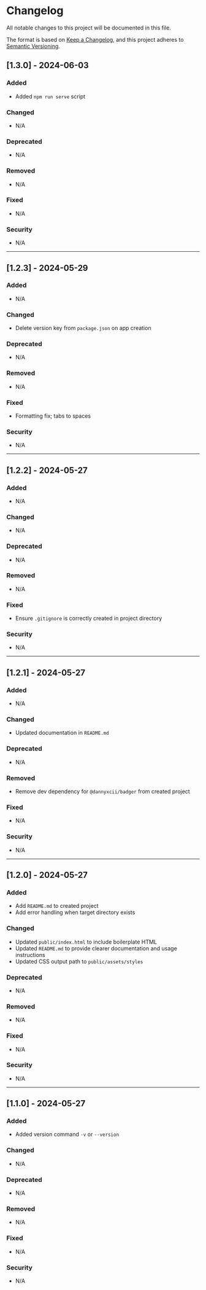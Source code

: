# Changelog


All notable changes to this project will be documented in this file.

The format is based on [Keep a Changelog](https://keepachangelog.com/en/1.1.0/),
and this project adheres to [Semantic Versioning](https://semver.org/spec/v2.0.0.html).

## [1.3.0] - 2024-06-03
### Added
- Added `npm run serve` script

### Changed
- N/A

### Deprecated
- N/A

### Removed
- N/A

### Fixed
- N/A

### Security
- N/A

---

## [1.2.3] - 2024-05-29
### Added
- N/A

### Changed
- Delete version key from `package.json` on app creation

### Deprecated
- N/A

### Removed
- N/A

### Fixed
- Formatting fix; tabs to spaces

### Security
- N/A

---

## [1.2.2] - 2024-05-27
### Added
- N/A

### Changed
- N/A

### Deprecated
- N/A

### Removed
- N/A

### Fixed
- Ensure `.gitignore` is correctly created in project directory

### Security
- N/A

---

## [1.2.1] - 2024-05-27
### Added
- N/A

### Changed
- Updated documentation in `README.md`

### Deprecated
- N/A

### Removed
- Remove dev dependency for `@dannyxcii/badger` from created project

### Fixed
- N/A

### Security
- N/A

---

## [1.2.0] - 2024-05-27
### Added
- Add `README.md` to created project
- Add error handling when target directory exists

### Changed
- Updated `public/index.html` to include boilerplate HTML
- Updated `README.md` to provide clearer documentation and usage instructions
- Updated CSS output path to `public/assets/styles`

### Deprecated
- N/A

### Removed
- N/A

### Fixed
- N/A

### Security
- N/A

---

## [1.1.0] - 2024-05-27
### Added
- Added version command `-v` or `--version`

### Changed
- N/A

### Deprecated
- N/A

### Removed
- N/A

### Fixed
- N/A

### Security
- N/A